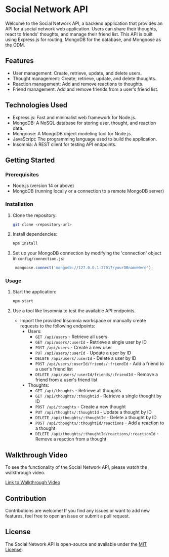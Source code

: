 # Social Network API

Welcome to the Social Network API, a backend application that provides an API for a social network web application. Users can share their thoughts, react to friends' thoughts, and manage their friend list. This API is built using Express.js for routing, MongoDB for the database, and Mongoose as the ODM.

## Features

- User management: Create, retrieve, update, and delete users.
- Thought management: Create, retrieve, update, and delete thoughts.
- Reaction management: Add and remove reactions to thoughts.
- Friend management: Add and remove friends from a user's friend list.

## Technologies Used

- Express.js: Fast and minimalist web framework for Node.js.
- MongoDB: A NoSQL database for storing user, thought, and reaction data.
- Mongoose: A MongoDB object modeling tool for Node.js.
- JavaScript: The programming language used to build the application.
- Insomnia: A REST client for testing API endpoints.

## Getting Started

### Prerequisites

- Node.js (version 14 or above)
- MongoDB (running locally or a connection to a remote MongoDB server)

### Installation

1. Clone the repository:

   ```bash
   git clone <repository-url>
    ```
2. Install dependencies:

   ```bash
   npm install
   ```
3. Set up your MongoDB connection by modifying the 'connection' object in `config/connection.js`:

   ```javascript
    mongoose.connect('mongodb://127.0.0.1:27017/yourDBnameHere');
   ```

### Usage

1. Start the application:

   ```bash
   npm start
   ```

2. Use a tool like Insomnia to test the available API endpoints.
   - Import the provided Insomnia workspace or manually create requests to the following endpoints:
     - Users:
       - `GET /api/users` - Retrieve all users
       - `GET /api/users/:userId` - Retrieve a single user by ID
       - `POST /api/users` - Create a new user
       - `PUT /api/users/:userId` - Update a user by ID
       - `DELETE /api/users/:userId` - Delete a user by ID
       - `POST /api/users/:userId/friends/:friendId` - Add a friend to a user's friend list
       - `DELETE /api/users/:userId/friends/:friendId` - Remove a friend from a user's friend list
     - Thoughts:
       - `GET /api/thoughts` - Retrieve all thoughts
       - `GET /api/thoughts/:thoughtId` - Retrieve a single thought by ID
       - `POST /api/thoughts` - Create a new thought
       - `PUT /api/thoughts/:thoughtId` - Update a thought by ID
       - `DELETE /api/thoughts/:thoughtId` - Delete a thought by ID
       - `POST /api/thoughts/:thoughtId/reactions` - Add a reaction to a thought
       - `DELETE /api/thoughts/:thoughtId/reactions/:reactionId` - Remove a reaction from a thought


## Walkthrough Video

To see the functionality of the Social Network API, please watch the walkthrough video.

[Link to Walkthrough Video](link-to-video)

## Contribution

Contributions are welcome! If you find any issues or want to add new features, feel free to open an issue or submit a pull request.

## License

The Social Network API is open-source and available under the [MIT License](https://opensource.org/licenses/MIT).

